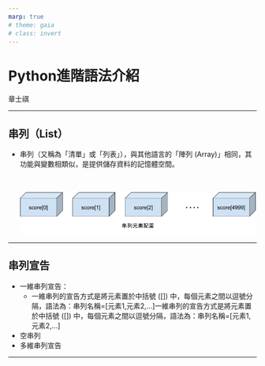 ```yaml
---
marp: true
# theme: gaia
# class: invert
---
```


# Python進階語法介紹

章士祺

---

## 串列（List）

- 串列（又稱為「清單」或「列表」），與其他語言的「陣列 (Array)」相同，其功能與變數相類似，是提供儲存資料的記憶體空間。

    </br></br>![python_icon.svg](./icons/01_串列元素配置.png)

---

## 串列宣告

- 一維串列宣告：
  - 一維串列的宣告方式是將元素置於中括號 ([]) 中，每個元素之間以逗號分隔，語法為：串列名稱=[元素1,元素2,…]一維串列的宣告方式是將元素置於中括號 ([]) 中，每個元素之間以逗號分隔，語法為：串列名稱=[元素1,元素2,…]
- 空串列
- 多維串列宣告

---

